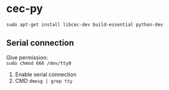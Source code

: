 # cec-py

```
sudo apt-get install libcec-dev build-essential python-dev
```


## Serial connection


Give permission:\
`sudo chmod 666 /dev/tty0`

1. Enable serial connection
2. CMD `dmesg | grep tty`